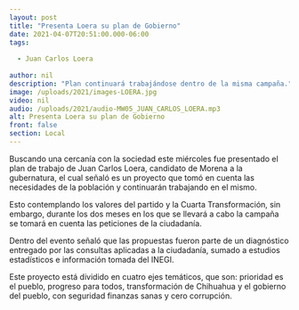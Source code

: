 ```yaml
---
layout: post
title: "Presenta Loera su plan de Gobierno"
date: 2021-04-07T20:51:00.000-06:00
tags:
  
  - Juan Carlos Loera
  
author: nil
description: "Plan continuará trabajándose dentro de la misma campaña."
image: /uploads/2021/images-LOERA.jpg
video: nil
audio: /uploads/2021/audio-MW05_JUAN_CARLOS_LOERA.mp3
alt: Presenta Loera su plan de Gobierno
front: false
section: Local
---
```


Buscando una cercanía con la sociedad este miércoles fue presentado el plan de trabajo de Juan Carlos Loera, candidato de Morena a la gubernatura, el cual señaló es un proyecto que tomó en cuenta las necesidades de la población y continuarán trabajando en el mismo.

Esto contemplando los valores del partido y la Cuarta Transformación, sin embargo, durante los dos meses en los que se llevará a cabo la campaña se tomará en cuenta las peticiones de la ciudadanía. 

Dentro del evento señaló que las propuestas fueron parte de un diagnóstico entregado por las consultas aplicadas a la ciudadanía, sumado a estudios estadísticos e información tomada del INEGI.

Este proyecto está dividido en cuatro ejes temáticos, que son: prioridad es el pueblo, progreso para todos, transformación de Chihuahua y el gobierno del pueblo, con seguridad finanzas sanas y cero corrupción. 
